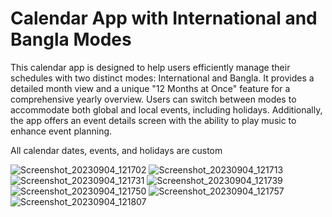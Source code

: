 #  Calendar App with International and Bangla Modes

This calendar app is designed to help users efficiently manage their schedules with two distinct modes: International and Bangla. It provides a detailed month view and a unique "12 Months at Once" feature for a comprehensive yearly overview. Users can switch between modes to accommodate both global and local events, including holidays. Additionally, the app offers an event details screen with the ability to play music to enhance event planning.

All calendar dates, events, and holidays are custom

![Screenshot_20230904_121702](https://github.com/Hasib74/calender_app/assets/45905451/023ad0c2-6563-406e-8c2b-025d61a5ca24)
![Screenshot_20230904_121713](https://github.com/Hasib74/calender_app/assets/45905451/4955a0cd-72f8-4548-bcfb-3148550248de)
![Screenshot_20230904_121731](https://github.com/Hasib74/calender_app/assets/45905451/cbc8f3b7-62d2-4474-8837-36a95e103b78)
![Screenshot_20230904_121739](https://github.com/Hasib74/calender_app/assets/45905451/36485331-f037-497e-9907-559f8ee3accd)
![Screenshot_20230904_121750](https://github.com/Hasib74/calender_app/assets/45905451/471bc3c9-9dba-478e-a018-77ce198f41ba)
![Screenshot_20230904_121757](https://github.com/Hasib74/calender_app/assets/45905451/c0dbbb37-7eb1-410f-ab89-c20c99299f3a)
![Screenshot_20230904_121807](https://github.com/Hasib74/calender_app/assets/45905451/8f706858-983d-4c80-a3e7-33cab5a9bed8)
